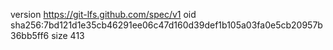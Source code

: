 version https://git-lfs.github.com/spec/v1
oid sha256:7bd121d1e35cb46291ee06c47d160d39def1b105a03fa0e5cb20957b36bb5ff6
size 413
